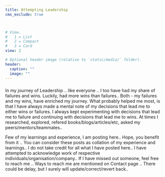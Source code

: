 ```yaml
---
title: Attempting Leadership
cms_exclude: true



# View.
#   1 = List
#   2 = Compact
#   3 = Card
view: 2

# Optional header image (relative to `static/media/` folder).
header:
  caption: ""
  image: ""
---
```


###
In my journey of Leadership .. like everyone ..  I too have had my share of failures and wins. Luckily, had more wins than failures.. Both - my failures and my wins, have enriched my journey. What probably helped me most, is that I have always made a mental note of my decisions that lead me to either wins or failures. I always kept experimenting with decisions that lead me to failure and continuing with decisions that lead me to wins. At times I researched, explored, refered books/blogs/articles/etc, asked my peers/mentors/teammates.. 

Few of my learnings and experience, I am posting here.. Hope, you benefit from it .. You can consider these posts as collation of my experience and learnings.. I do not take credit for all what I have posted here.. I have attempted to acknowledge work of respective individuals/organisation/company.. If I have missed out someone, feel free to reach me .. Ways to reach me are mentioned on Contact page .. There could be delay, but I surely will update/correct/revert back..   



